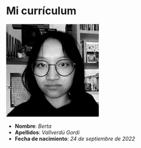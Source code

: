 # Mi currículum
![Mi foto de perfil](https://github.com/bmvg1010/bmvg1010.github.io/blob/main/bvallverdu.jpg) 
- **Nombre**: _Berta_
- **Apellidos**: _Vallverdú Gordi_
- **Fecha de nacimiento**: _24 de septiembre de 2022_

